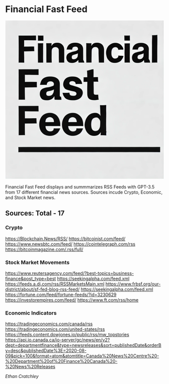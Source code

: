 # Financial Fast Feed
![Financial Fast Feed](/my-financial-news-app/public/staple.jpg)

Financial Fast Feed displays and summmarizes RSS Feeds with GPT-3.5 from 17 different financial news sources. Sources incude Crypto, Economic, and Stock Market news.

## Sources: Total - 17
### Crypto
https://Blockchain.News/RSS/
https://bitcoinist.com/feed/
https://www.newsbtc.com/feed/
https://cointelegraph.com/rss
https://bitcoinmagazine.com/.rss/full/

### Stock Market Movements
https://www.reutersagency.com/feed/?best-topics=business-finance&post_type=best
https://seekingalpha.com/feed.xml
https://feeds.a.dj.com/rss/RSSMarketsMain.xml
https://www.frbsf.org/our-district/about/sf-fed-blog-rss-feed/
https://seekingalpha.com/feed.xml
https://fortune.com/feed/fortune-feeds/?id=3230629
https://investorempires.com/feed/
https://www.ft.com/rss/home

### Economic Indicators
https://tradingeconomics.com/canada/rss
https://tradingeconomics.com/united-states/rss
https://feeds.content.dowjones.io/public/rss/mw_topstories
https://api.io.canada.ca/io-server/gc/news/en/v2?dept=departmentfinance&type=newsreleases&sort=publishedDate&orderBy=desc&publishedDate%3E=2020-08-09&pick=100&format=atom&atomtitle=Canada%20News%20Centre%20-%20Department%20of%20Finance%20Canada%20-%20News%20Releases

*Ethan Cratchley*